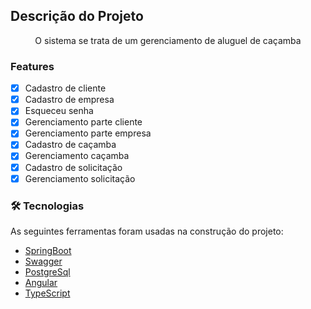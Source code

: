## Descrição do Projeto
<p align="center">O sistema se trata de um gerenciamento de aluguel de caçamba</p>

### Features
- [x] Cadastro de cliente
- [x] Cadastro de empresa
- [x] Esqueceu senha
- [x] Gerenciamento parte cliente
- [x] Gerenciamento parte empresa
- [x] Cadastro de caçamba
- [x] Gerenciamento caçamba
- [x] Cadastro de solicitação
- [x] Gerenciamento solicitação

### 🛠 Tecnologias
As seguintes ferramentas foram usadas na construção do projeto:
- [SpringBoot](https://spring.io/)
- [Swagger](https://swagger.io/)
- [PostgreSql](https://www.postgresql.org/)
- [Angular](https://angular.io/)
- [TypeScript](https://www.typescriptlang.org/)
